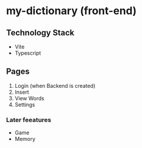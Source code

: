 # my-dictionary (front-end)

## Technology Stack

- Vite
- Typescript

## Pages

1. Login (when Backend is created)
2. Insert
3. View Words
4. Settings

### Later feeatures

- Game
- Memory

